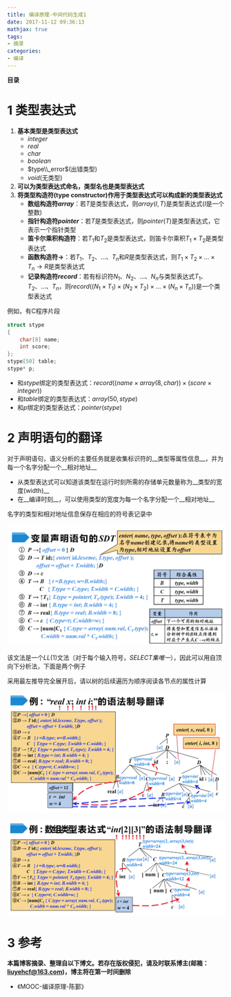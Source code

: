 ```yaml
---
title: 编译原理-中间代码生成1
date: 2017-11-12 09:36:13
mathjax: true
tags: 
- 摘录
categories: 
- 编译
---
```


__目录__

<!-- toc -->
<!--more-->

# 1 类型表达式

1. __基本类型是类型表达式__
    * $integer$
    * $real$
    * $char$
    * $boolean$
    * $type\\_error$(出错类型)
    * $void$(无类型)
1. __可以为类型表达式命名，类型名也是类型表达式__
1. __将类型构造符(type constructor)作用于类型表达式可以构成新的类型表达式__
    * __数组构造符$array$__：若$T$是类型表达式，则$array(I, T)$是类型表达式($I$是一个整数)
    * __指针构造符$pointer$__：若$T$是类型表达式，则$pointer(T)$是类型表达式，它表示一个指针类型
    * __笛卡尔乘积构造符__：若$T_1$和$T_2$是类型表达式，则笛卡尔乘积$T_1 \times T_2$是类型表达式
    * __函数构造符$\to$__：若$T_1、T_2、...、T_n$和$R$是类型表达式，则$T_1 \times T_2 \times ... \times T_n \to R$是类型表达式
    * __记录构造符$record$__：若有标识符$N_1、N_2、...、N_n$与类型表达式$T_1、T_2、...、T_n$，则$record((N_1 \times T_1) \times (N_2 \times T_2) \times ... \times (N_n \times T_n))$是一个类型表达式

例如，有C程序片段

```C
struct stype
{
    char[8] name;
    int score;
};
stype[50] table;
stype* p;
```

* 和$stype$绑定的类型表达式：$record((name \times array(8, char)) \times (score \times integer))$
* 和$table$绑定的类型表达式：$array(50, stype)$
* 和$p$绑定的类型表达式：$pointer (stype)$

# 2 声明语句的翻译

对于声明语句，语义分析的主要任务就是收集标识符的__类型等属性信息__，并为每一个名字分配一个__相对地址__

* 从类型表达式可以知道该类型在运行时刻所需的存储单元数量称为__类型的宽度(width)__
* 在__编译时刻__，可以使用类型的宽度为每一个名字分配一个__相对地址__

名字的类型和相对地址信息保存在相应的符号表记录中

![fig1](/images/编译原理-中间代码生成1/fig1.jpg)

该文法是一个$LL(1)$文法（对于每个输入符号，$SELECT集唯一$），因此可以用自顶向下分析法，下面是两个例子

采用最左推导完全展开后，请以树的后续遍历为顺序阅读各节点的属性计算

![fig2](/images/编译原理-中间代码生成1/fig2.jpg)

![fig3](/images/编译原理-中间代码生成1/fig3.jpg)

# 3 参考

__本篇博客摘录、整理自以下博文。若存在版权侵犯，请及时联系博主(邮箱：liuyehcf@163.com)，博主将在第一时间删除__

* 《MOOC-编译原理-陈鄞》

